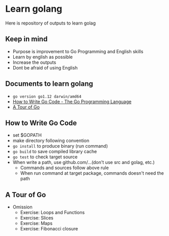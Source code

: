 # Learn golang

Here is repository of outputs to learn golag

## Keep in mind

* Purpose is improvement to Go Programming and English skills
* Learn by english as possible
* Increase the outputs
* Dont be afraid of using English

## Documents to learn golang

* `go version go1.12 darwin/amd64`
* [How to Write Go Code - The Go Programming Language](https://golang.org/doc/code.html)
* [A Tour of Go](https://tour.golang.org/welcome/1)

## How to Write Go Code

* set $GOPATH
* make directory following convention
* `go install` to produce binary (run command)
* `go build` to save compiled library cache
* `go test` to check target source
* When write a path, use github.com/...(don't use src and golag, etc.)
  * Commands and sources follow above rule
  * When run command at target package, commands doesn't need the path

## A Tour of Go

* Omission
  * Exercise: Loops and Functions
  * Exercise: Slices
  * Exercise: Maps
  * Exercise: Fibonacci closure
